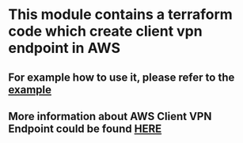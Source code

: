 # This module contains a terraform code which create client vpn endpoint in AWS

## For example how to use it, please refer to the [example](https://github.com/chavo1/client-vpn-aws-terraform/tree/master/example)
## More information about AWS Client VPN Endpoint could be found [HERE](https://docs.aws.amazon.com/vpn/latest/clientvpn-admin/how-it-works.html)

